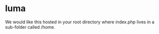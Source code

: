 # luma
We would like this hosted in your root directory where index.php lives in a sub-folder called /home.
